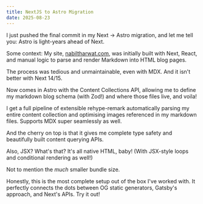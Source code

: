 ```yaml
---
title: NextJS to Astro Migration
date: 2025-08-23
---
```


I just pushed the final commit in my Next -> Astro migration, and let me tell you: Astro is light-years ahead of Next.

Some context: My site, [nabiltharwat.com], was initially built with Next, React, and manual logic to parse and render Markdown into HTML blog pages.

The process was tedious and unmaintainable, even with MDX. And it isn't better with Next 14/15.

Now comes in Astro with the Content Collections API, allowing me to define my markdown blog schema (with Zod!) and where those files live, and voila!

I get a full pipeline of extensible rehype-remark automatically parsing my entire content collection and optimising images referenced in my markdown files. Supports MDX super seamlessly as well.

And the cherry on top is that it gives me complete type safety and beautifully built content querying APIs.

Also, JSX? What's that? It's all native HTML, baby! (With JSX-style loops and conditional rendering as well!)

Not to mention the _much_ smaller bundle size.

Honestly, this is the most complete setup out of the box I've worked with. It perfectly connects the dots between OG static generators, Gatsby's approach, and Next's APIs. Try it out!

[nabiltharwat.com]: https://nabiltharwat.com
